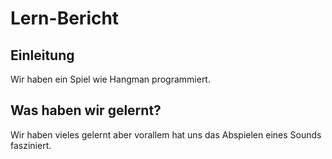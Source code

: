 # Lern-Bericht

## Einleitung
Wir haben ein Spiel wie Hangman programmiert.

## Was haben wir gelernt?
Wir haben vieles gelernt aber vorallem hat uns das Abspielen eines Sounds fasziniert.


